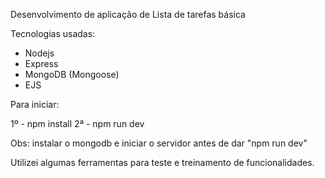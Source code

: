 Desenvolvimento de aplicação de Lista de tarefas básica

Tecnologias usadas:

- Nodejs
- Express
- MongoDB (Mongoose)
- EJS

Para iniciar: 

1º - npm install
2ª - npm run dev

Obs: instalar o mongodb e iniciar o servidor antes de dar "npm run dev"

Utilizei algumas ferramentas para teste e treinamento de funcionalidades.